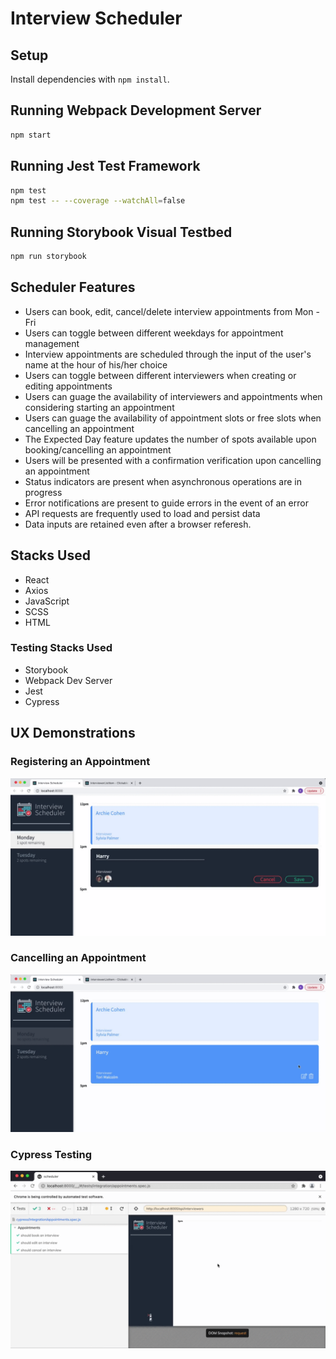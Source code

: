 # Interview Scheduler

## Setup

Install dependencies with `npm install`.

## Running Webpack Development Server

```sh
npm start
```

## Running Jest Test Framework

```sh
npm test
npm test -- --coverage --watchAll=false
```

## Running Storybook Visual Testbed

```sh
npm run storybook
```

## Scheduler Features
- Users can book, edit, cancel/delete interview appointments from Mon - Fri
- Users can toggle between different weekdays for appointment management
- Interview appointments are scheduled through the input of the user's name at the hour of his/her choice
- Users can toggle between different interviewers when creating or editing appointments
- Users can guage the availability of interviewers and appointments when considering starting an appointment
- Users can guage the availability of appointment slots or free slots when cancelling an appointment
- The Expected Day feature updates the number of spots available upon booking/cancelling an appointment
- Users will be presented with a confirmation verification upon cancelling an appointment
- Status indicators are present when asynchronous operations are in progress
- Error notifications are present to guide errors in the event of an error
- API requests are frequently used to load and persist data
- Data inputs are retained even after a browser referesh.

## Stacks Used
- React
- Axios
- JavaScript
- SCSS
- HTML

### Testing Stacks Used
- Storybook
- Webpack Dev Server
- Jest
- Cypress

## UX Demonstrations
### Registering an Appointment
!["Registering"](https://github.com/kcruz95/scheduler/blob/master/docs/React%20Scheduler%20-%20Registering%20an%20Appointment.gif?raw=true)

### Cancelling an Appointment
!["Cancelling"](https://github.com/kcruz95/scheduler/blob/master/docs/React%20Scheduler%20-%20Deleting%20an%20Appointment.gif?raw=true)

### Cypress Testing
!["Cypress"](https://github.com/kcruz95/scheduler/blob/master/docs/React%20Scheduler%20-%20Cypress%20Testing.gif?raw=true)
